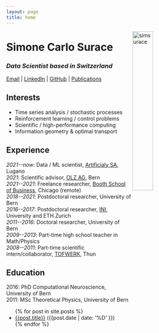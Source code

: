 ```yaml
---
layout: page
title: home
---
```


<img align="right" class="image-cropper" src="https://avatars3.githubusercontent.com/simsurace?v=3&amp;s=200" alt="simsurace" srcset="https://avatars3.githubusercontent.com/simsurace?v=3&amp;s=200 1x, https://avatars3.githubusercontent.com/simsurace?v=3&amp;s=400 2x, https://avatars3.githubusercontent.com/simsurace?v=3&amp;s=600 3x, https://avatars3.githubusercontent.com/simsurace?v=3&amp;s=800 4x" width="33%" />

# Simone Carlo Surace
### *Data Scientist based in Switzerland*
[Email](mailto:simone.surace@gmail.com) | [LinkedIn](https://www.linkedin.com/in/simone-carlo-surace/) | [GitHub](https://github.com/simsurace) | [Publications](https://scholar.google.com/citations?user=psJEOB0AAAAJ&hl=de&oi=ao) 
<!-- --- [MathOverflow](https://mathoverflow.net/users/69603/s-surace?tab=profile) -->

## Interests
- Time series analysis / stochastic processes
- Reinforcement learning / control problems
- Scientific / high-performance computing 
- Information geometry & optimal transport 

## Experience
*2021--now*: Data / ML scientist, [Artificialy SA](https://www.artificialy.com/), Lugano  
*2021*: Scientific advisor, [OLZ AG](https://olz.ch/), Bern  
*2021--2021*: Freelance researcher, [Booth School of Business](https://www.chicagobooth.edu/), Chicago (remote)  
*2018--2021*: Postdoctoral researcher, University of Bern  
*2016--2017*: Postdoctoral researcher, [INI](https://www.ini.uzh.ch/en.html), University and ETH Zurich  
*2011--2016*: Doctoral researcher, University of Bern  
*2009--2013*: Part-time high school teacher in Math/Physics  
*2008--2011*: Part-time scientific intern/collaborator, [TOFWERK](https://www.tofwerk.com/), Thun  

## Education
2016: PhD Computational Neuroscience, University of Bern  
2011: MSc Theoretical Physics, University of Bern  

<!-- ## Blog posts -->

<ul>
{% for post in site.posts %}
<li>
  <a href="{{post.url}}">{{post.title}}</a> ({{post.date | date: '%D' }})
</li>
{% endfor %}
</ul>
